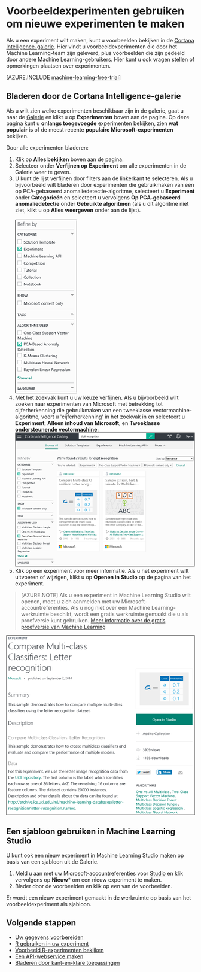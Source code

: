 <properties
    pageTitle="Voorbeeldexperimenten voor uw eigen experimenten gebruiken | Microsoft Azure"
    description="U kunt nieuwe Azure Machine Learning-experimenten maken op basis van voorbeeldexperimenten en experimenten die zijn gedeeld door andere gebruikers."
    services="machine-learning"
    documentationCenter=""
    authors="cjgronlund"
    manager="paulettm"
    editor="cgronlun"/>

<tags
    ms.service="machine-learning"
    ms.workload="data-services"
    ms.tgt_pltfrm="na"
    ms.devlang="na"
    ms.topic="get-started-article"
    ms.date="04/28/2016"
    ms.author="chhavib;olgali"/>

# Voorbeeldexperimenten gebruiken om nieuwe experimenten te maken
Als u een experiment wilt maken, kunt u voorbeelden bekijken in de [Cortana Intelligence-galerie](http://gallery.cortanaintelligence.com/). Hier vindt u voorbeeldexperimenten die door het Machine Learning-team zijn geleverd, plus voorbeelden die zijn gedeeld door andere Machine Learning-gebruikers. Hier kunt u ook vragen stellen of opmerkingen plaatsen over experimenten.

[AZURE.INCLUDE [machine-learning-free-trial](../../includes/machine-learning-free-trial.md)]

## Bladeren door de Cortana Intelligence-galerie
Als u wilt zien welke experimenten beschikbaar zijn in de galerie, gaat u naar de [Galerie](http://gallery.cortanaintelligence.com/) en klikt u op **Experimenten** boven aan de pagina.
Op deze pagina kunt u **onlangs toegevoegde** experimenten bekijken, zien **wat populair is** of de meest recente **populaire Microsoft-experimenten** bekijken.

Door alle experimenten bladeren:

1. Klik op **Alles bekijken** boven aan de pagina.
2. Selecteer onder **Verfijnen op** **Experiment** om alle experimenten in de Galerie weer te geven.
3. U kunt de lijst verfijnen door filters aan de linkerkant te selecteren. Als u bijvoorbeeld wilt bladeren door experimenten die gebruikmaken van een op PCA-gebaseerd anomaliedetectie-algoritme, selecteert u **Experiment** onder **Categorieën** en selecteert u vervolgens **Op PCA-gebaseerd anomaliedetectie** onder **Gebruikte algoritmen** (als u dit algoritme niet ziet, klikt u op **Alles weergeven** onder aan de lijst).<br></br>
![](./media/machine-learning-sample-experiments/refine-the-view.png) 
4. Met het zoekvak kunt u uw keuze verfijnen. Als u bijvoorbeeld wilt zoeken naar experimenten van Microsoft met betrekking tot cijferherkenning die gebruikmaken van een tweeklasse vectormachine-algoritme, voert u 'cijferherkenning' in het zoekvak in en selecteert u **Experiment**, **Alleen inhoud van Microsoft**, en **Tweeklasse ondersteunende vectormachine**:
![](./media/machine-learning-sample-experiments/search-for-experiments.png) 
5. Klik op een experiment voor meer informatie. Als u het experiment wilt uitvoeren of wijzigen, klikt u op **Openen in Studio** op de pagina van het experiment.

> [AZURE.NOTE] Als u een experiment in Machine Learning Studio wilt openen, moet u zich aanmelden met uw Microsoft-accountreferenties. Als u nog niet over een Machine Learning-werkruimte beschikt, wordt een gratis werkruimte gemaakt die u als proefversie kunt gebruiken. [Meer informatie over de gratis proefversie van Machine Learning](https://azure.microsoft.com/pricing/details/machine-learning/)

![](./media/machine-learning-sample-experiments/example-experiment.png) 


## Een sjabloon gebruiken in Machine Learning Studio

U kunt ook een nieuw experiment in Machine Learning Studio maken op basis van een sjabloon uit de Galerie.

1. Meld u aan met uw Microsoft-accountreferenties voor [Studio](https://studio.azureml.net) en klik vervolgens op **Nieuw*** om een nieuw experiment te maken.
2. Blader door de voorbeelden en klik op een van de voorbeelden.

Er wordt een nieuw experiment gemaakt in de werkruimte op basis van het voorbeeldexperiment als sjabloon. 

## Volgende stappen
- [Uw gegevens voorbereiden](machine-learning-data-science-import-data.md)
- [R gebruiken in uw experiment](machine-learning-r-quickstart.md)
- [Voorbeeld R-experimenten bekijken](machine-learning-r-csharp-web-service-examples.md)
- [Een API-webservice maken](machine-learning-publish-a-machine-learning-web-service.md)
- [Bladeren door kant-en-klare toepassingen](https://datamarket.azure.com/browse?query=machine+learning)



<!--HONumber=Jun16_HO2-->


